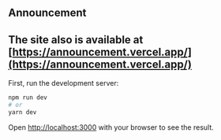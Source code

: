 
## Announcement
## The site also is available at [https://announcement.vercel.app/](https://announcement.vercel.app/)
First, run the development server:

```bash
npm run dev
# or
yarn dev
```

Open [http://localhost:3000](http://localhost:3000) with your browser to see the result.

